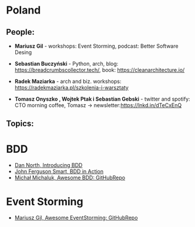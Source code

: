 # Poland

## People:

- <b>Mariusz Gil</b> - workshops: Event Storming, podcast: Better Software Desing

- <b>Sebastian Buczyński</b> - Python, arch, blog: https://breadcrumbscollector.tech/, book: https://cleanarchitecture.io/

- <b>Radek Maziarka</b> - arch and biz. workshops: https://radekmaziarka.pl/szkolenia-i-warsztaty

- <b>Tomasz Onyszko , Wojtek Ptak i Sebastian Gebski</b> - twitter and spotify: CTO morning coffee, Tomasz -> newsletter:https://lnkd.in/dTeCxEnQ  

## Topics:

# BDD
- [Dan North, Introducing BDD]([https://link-url-here.org](https://dannorth.net/introducing-bdd/))
- [John Ferguson Smart, BDD in Action](https://www.youtube.com/watch?v=hdBxLZ8f82Y)
- [Michał Michaluk, Awesome BDD: GitHubRepo](https://github.com/msz13/Awesome-BDD/blob/main/README.md)

# Event Storming
- [Mariusz Gil, Awesome EventStorming: GitHubRepo](https://github.com/mariuszgil/awesome-eventstorming)
